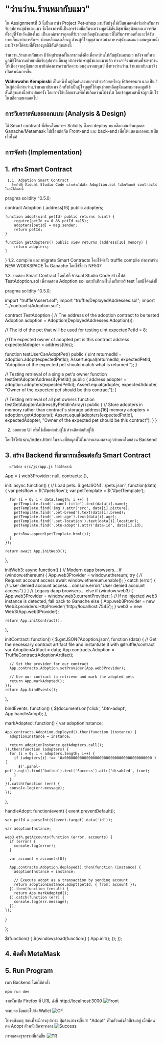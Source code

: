 
   # "ว่านว่าน.ร้านหมากับแมว"
 
   ใน Assignmentที่ 3 นี้เป็นการนำ Project Pet-shop มาปรับปรุงให้เป็นแพลตฟอร์มสำหรับการรับอุปการะสุนัขและแมว ซึ่งโครงการนี้เป็นการร่วมมือกันระหว่างมูลนิธิสันติสุขเพื่อสุนัขและแมวจรจัด ตั้งอยู่ที่จังหวัดเชียงใหม่ เป็นองค์กรการกุศลที่รับช่วยเหลือสุนัขและแมวที่ได้รับการทอดทิ้งและได้รับบาดเจ็บมาทำการรักษา ช่วยเหลือและเลี้ยงดู ส่วนผู้ที่ใจบุญสามารถนำอาหารสุนัขและแมว แชมพูอาบน้ำมาบริจาคได้ตามที่ตั้งของมูลนิธิสันติสุขแห่งนี้  
 
   ว่านว่าน.ร้านหมากับแมว มีวัตถุประสงค์ในการก่อตั้งคือเพื่อหาบ้านให้กับสุนัขและแมว หลังจากที่ทางมูลนิธิให้ความช่วยเหลือรับอุปการะเลี้ยงดู ทำการรักษาสุนัขและแมวแล้ว ทางเราจึงพยายามที่จะหาบ้านให้เนื่องจากสุนัขและแมวยังต้องการความรักความอบอุ่นจากมนุษย์ ซึ่งทางว่านว่าน.ร้านหมากับแมวจึงเปิดดำเนินการขึ้น
 
  **Wahnwahn Kempinski** เป็นหนึ่งในผู้คิดค้นระบบการชำระด้วยเหรียญ Ethereum และเป็น 1 ในผู้ก่อตั้งว่านว่าน.ร้านหมากับแมว อีกทั้งยังเป็นผู้ใจบุญที่ให้ทุนช่วยเหลือสุนัขและแมวของมูลนิธิสันติสุขแห่งนี้อย่างบ่อยครั้ง โดยการใช้บล็อกเชนเพื่อให้เกิดความโปร่งใส โดยข้อมูลเหล่านี้จะถูกเก็บไว้ในบล็อกเชนตลอดไป   

## การวิเคราะห์และออกแบบ (Analysis & Design) 
ใช้ Smart contract ที่เขียนโดยภาษา Solidity ซึ่งเรา deploy บนบล็อกเชนส่วนบุคคล Ganache/Metamask ไปเชื่อมต่อกับ Front-end และ back-end  เพื่อให้แสดงผลออกมาเป็นเว็บไซต์ 

## การจัดทำ (Implementation)
## 1. สร้าง Smart Contract
     1.1. Adoption Smart Contract
       โดยไปที่ Visual Studio Code แล้วสร้างไฟล์ชื่อ Adoption.sol ในไดเร็กทอรี contracts โดยมีโค้ดดังนี้

pragma solidity ^0.5.0;

contract Adoption {
    address[16] public adopters;

    function adopt(uint petId) public returns (uint) {
        require(petId >= 0 && petId <=15);
        adopters[petId] = msg.sender;
        return petId;
    }

    function getAdopters() public view returns (address[16] memory) {
        return adopters;
    }
}
  1.2. compile และ migrate Smart Contracts โดยใช้คำสั่ง truffle compile
       ทำการสร้าง NEW WORKSPACE ใน Ganache โดยใช้ชื่อว่า NF507
  
  1.3. ทดสอบ Smart Contract
       โดยไปที่ Visual Studio Code สร้างไฟล์ TestAdoption.sol เพื่อทดสอบ Adoption.sol และบันทึกลงในไดเร็กทอรี test โดยมีโค้ดดังนี้

pragma solidity ^0.5.0;

import "truffle/Assert.sol";
import "truffle/DeployedAddresses.sol";
import "../contracts/Adoption.sol";

contract TestAdoption {
  // The address of the adoption contract to be tested
  Adoption adoption = Adoption(DeployedAddresses.Adoption());

  // The id of the pet that will be used for testing
  uint expectedPetId = 8;

  //The expected owner of adopted pet is this contract
  address expectedAdopter = address(this);

  function testUserCanAdoptPet() public {
    uint returnedId = adoption.adopt(expectedPetId);
    Assert.equal(returnedId, expectedPetId, "Adoption of the expected pet should match what is returned.");
  }

  // Testing retrieval of a single pet's owner
  function testGetAdopterAddressByPetId() public {
    address adopter = adoption.adopters(expectedPetId);
    Assert.equal(adopter, expectedAdopter, "Owner of the expected pet should be this contract");
  }

  // Testing retrieval of all pet owners
  function testGetAdopterAddressByPetIdInArray() public {
    // Store adopters in memory rather than contract's storage
    address[16] memory adopters = adoption.getAdopters();
    Assert.equal(adopters[expectedPetId], expectedAdopter, "Owner of the expected pet should be this contract");
  }
}

2. ออกแบบ UI เพื่อใช้เชื่อมต่อกับผู้ใช้
ส่วนติดต่อกับผู้ใช้ 


โดยใช้ไฟล์ src/index.html ในขณะที่ข้อมูลที่ใช้ในการแสดงผลจะถูกกำหนดโดยส่วน Backend


## 3. สร้าง Backend ที่สามารถเชื่อมต่อกับ Smart Contract
      แก้ไขไฟล์ src/js/app.js ให้มีโค้ดดังนี้

App = {
  web3Provider: null,
  contracts: {},

  init: async function() {
    // Load pets.
    $.getJSON('../pets.json', function(data) {
      var petsRow = $('#petsRow');
      var petTemplate = $('#petTemplate');

      for (i = 0; i < data.length; i ++) {
        petTemplate.find('.panel-title').text(data[i].name);
        petTemplate.find('img').attr('src', data[i].picture);
        petTemplate.find('.pet-breed').text(data[i].breed);
        petTemplate.find('.pet-age').text(data[i].age);
        petTemplate.find('.pet-location').text(data[i].location);
        petTemplate.find('.btn-adopt').attr('data-id', data[i].id);

        petsRow.append(petTemplate.html());
      }
    });

    return await App.initWeb3();
  },

  initWeb3: async function() {
    // Modern dapp browsers...
    if (window.ethereum) {
      App.web3Provider = window.ethereum;
      try {
        // Request account access
        await window.ethereum.enable();
      } catch (error) {
        // User denied account access...
        console.error("User denied account access")
      }
    }
    // Legacy dapp browsers...
    else if (window.web3) {
      App.web3Provider = window.web3.currentProvider;
    }
    // If no injected web3 instance is detected, fall back to Ganache
    else {
      App.web3Provider = new Web3.providers.HttpProvider('http://localhost:7545');
    }
    web3 = new Web3(App.web3Provider);

    return App.initContract();
  },

  initContract: function() {
    $.getJSON('Adoption.json', function (data) {
      // Get the necessary contract artifact file and instantiate it with @truffle/contract
      var AdoptionArtifact = data;
      App.contracts.Adoption = TruffleContract(AdoptionArtifact);

      // Set the provider for our contract
      App.contracts.Adoption.setProvider(App.web3Provider);

      // Use our contract to retrieve and mark the adopted pets
      return App.markAdopted();
    });
    return App.bindEvents();
  },

  bindEvents: function() {
    $(document).on('click', '.btn-adopt', App.handleAdopt);
  },

  markAdopted: function() {
    var adoptionInstance;

    App.contracts.Adoption.deployed().then(function (instance) {
      adoptionInstance = instance;

      return adoptionInstance.getAdopters.call();
    }).then(function (adopters) {
      for (i = 0; i < adopters.length; i++) {
        if (adopters[i] !== '0x0000000000000000000000000000000000000000') {
          $('.panel-pet').eq(i).find('button').text('Success').attr('disabled', true);
        }
      }
    }).catch(function (err) {
      console.log(err.message);
    });
  },

  handleAdopt: function(event) {
    event.preventDefault();

    var petId = parseInt($(event.target).data('id'));

    var adoptionInstance;

    web3.eth.getAccounts(function (error, accounts) {
      if (error) {
        console.log(error);
      }

      var account = accounts[0];

      App.contracts.Adoption.deployed().then(function (instance) {
        adoptionInstance = instance;

        // Execute adopt as a transaction by sending account
        return adoptionInstance.adopt(petId, { from: account });
      }).then(function (result) {
        return App.markAdopted();
      }).catch(function (err) {
        console.log(err.message);
      });
    });
  }

};

$(function() {
  $(window).load(function() {
    App.init();
  });
});

## 4. ติดตั้ง MetaMask

## 5. Run Program
run Backend โดยใช้คำสั่ง

    npm run dev
 
จากนั้นเปิด Firefox ที่ URL ดังนี้ http://localhost:3000
![Front](https://user-images.githubusercontent.com/75904103/104817482-1bb0c980-5854-11eb-9d60-1511f2a77699.PNG)
    
ระบบจะเชื่อมต่อไปยัง Wallet
![CF](https://user-images.githubusercontent.com/75904103/104817477-1784ac00-5854-11eb-8b8b-18cecaf56cda.PNG)
    
โปรดสังเกตุ ก่อนที่จะมีการอุปการะ ปุ่มด้านล่างจะขึ้นว่า "Adopt" เป็นตัวหนังสือสีเข้มอยู่ เมื่อมีคนกด Adopt ตัวหนังสือจะจางลง
![Success](https://user-images.githubusercontent.com/75904103/104817486-20757d80-5854-11eb-963f-7433743e1fbf.PNG)

ภาพแสดงธุรกรรมที่เกิดขึ้น
![TR](https://user-images.githubusercontent.com/75904103/104817476-15bae880-5854-11eb-8351-c80688e799b5.PNG)

